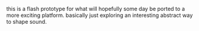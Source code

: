 this is a flash prototype for what will hopefully some day be ported to a more exciting platform.
basically just exploring an interesting abstract way to shape sound.